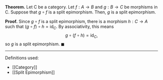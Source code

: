 **Theorem.** Let $\mathsf{C}$ be a category. Let $f:A\to B$ and $g:B\to C$ be morphisms in $\mathsf{C}$. Suppose that $g\circ f$ is a split epimorphism. Then, $g$ is a split epimorphism.

**Proof.** Since $g\circ f$ is a split epimorphism, there is a morphism $h:C\to A$ such that $(g\circ f)\circ h=\text{id}_{C}$. By associativity, this means $$g\circ(f\circ h)=\text{id}_{C},$$so $g$ is a split epimorphism. $\blacksquare$
***
Definitions used:
- [[Category]]
- [[Split Epimorphism]]